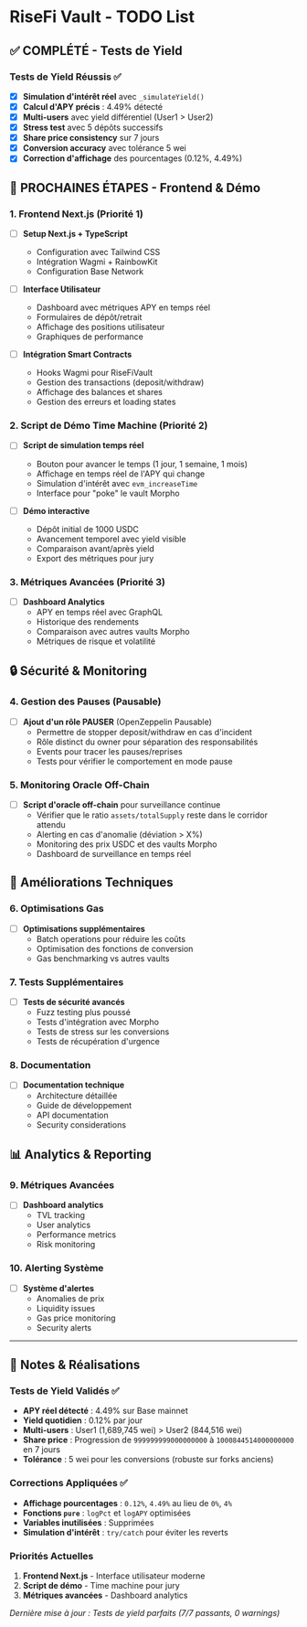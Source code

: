 # RiseFi Vault - TODO List

## ✅ **COMPLÉTÉ - Tests de Yield**

### **Tests de Yield Réussis** ✅

- [x] **Simulation d'intérêt réel** avec `_simulateYield()`
- [x] **Calcul d'APY précis** : 4.49% détecté
- [x] **Multi-users** avec yield différentiel (User1 > User2)
- [x] **Stress test** avec 5 dépôts successifs
- [x] **Share price consistency** sur 7 jours
- [x] **Conversion accuracy** avec tolérance 5 wei
- [x] **Correction d'affichage** des pourcentages (0.12%, 4.49%)

## 🚀 **PROCHAINES ÉTAPES - Frontend & Démo**

### **1. Frontend Next.js** (Priorité 1)

- [ ] **Setup Next.js + TypeScript**

  - Configuration avec Tailwind CSS
  - Intégration Wagmi + RainbowKit
  - Configuration Base Network

- [ ] **Interface Utilisateur**

  - Dashboard avec métriques APY en temps réel
  - Formulaires de dépôt/retrait
  - Affichage des positions utilisateur
  - Graphiques de performance

- [ ] **Intégration Smart Contracts**
  - Hooks Wagmi pour RiseFiVault
  - Gestion des transactions (deposit/withdraw)
  - Affichage des balances et shares
  - Gestion des erreurs et loading states

### **2. Script de Démo Time Machine** (Priorité 2)

- [ ] **Script de simulation temps réel**

  - Bouton pour avancer le temps (1 jour, 1 semaine, 1 mois)
  - Affichage en temps réel de l'APY qui change
  - Simulation d'intérêt avec `evm_increaseTime`
  - Interface pour "poke" le vault Morpho

- [ ] **Démo interactive**
  - Dépôt initial de 1000 USDC
  - Avancement temporel avec yield visible
  - Comparaison avant/après yield
  - Export des métriques pour jury

### **3. Métriques Avancées** (Priorité 3)

- [ ] **Dashboard Analytics**
  - APY en temps réel avec GraphQL
  - Historique des rendements
  - Comparaison avec autres vaults Morpho
  - Métriques de risque et volatilité

## 🔒 **Sécurité & Monitoring**

### **4. Gestion des Pauses (Pausable)**

- [ ] **Ajout d'un rôle PAUSER** (OpenZeppelin Pausable)
  - Permettre de stopper deposit/withdraw en cas d'incident
  - Rôle distinct du owner pour séparation des responsabilités
  - Events pour tracer les pauses/reprises
  - Tests pour vérifier le comportement en mode pause

### **5. Monitoring Oracle Off-Chain**

- [ ] **Script d'oracle off-chain** pour surveillance continue
  - Vérifier que le ratio `assets/totalSupply` reste dans le corridor attendu
  - Alerting en cas d'anomalie (déviation > X%)
  - Monitoring des prix USDC et des vaults Morpho
  - Dashboard de surveillance en temps réel

## 🔧 **Améliorations Techniques**

### **6. Optimisations Gas**

- [ ] **Optimisations supplémentaires**
  - Batch operations pour réduire les coûts
  - Optimisation des fonctions de conversion
  - Gas benchmarking vs autres vaults

### **7. Tests Supplémentaires**

- [ ] **Tests de sécurité avancés**
  - Fuzz testing plus poussé
  - Tests d'intégration avec Morpho
  - Tests de stress sur les conversions
  - Tests de récupération d'urgence

### **8. Documentation**

- [ ] **Documentation technique**
  - Architecture détaillée
  - Guide de développement
  - API documentation
  - Security considerations

## 📊 **Analytics & Reporting**

### **9. Métriques Avancées**

- [ ] **Dashboard analytics**
  - TVL tracking
  - User analytics
  - Performance metrics
  - Risk monitoring

### **10. Alerting Système**

- [ ] **Système d'alertes**
  - Anomalies de prix
  - Liquidity issues
  - Gas price monitoring
  - Security alerts

---

## 📝 **Notes & Réalisations**

### **Tests de Yield Validés** ✅

- **APY réel détecté** : 4.49% sur Base mainnet
- **Yield quotidien** : 0.12% par jour
- **Multi-users** : User1 (1,689,745 wei) > User2 (844,516 wei)
- **Share price** : Progression de `999999999000000000` à `1000844514000000000` en 7 jours
- **Tolérance** : 5 wei pour les conversions (robuste sur forks anciens)

### **Corrections Appliquées** ✅

- **Affichage pourcentages** : `0.12%`, `4.49%` au lieu de `0%`, `4%`
- **Fonctions `pure`** : `logPct` et `logAPY` optimisées
- **Variables inutilisées** : Supprimées
- **Simulation d'intérêt** : `try/catch` pour éviter les reverts

### **Priorités Actuelles**

1. **Frontend Next.js** - Interface utilisateur moderne
2. **Script de démo** - Time machine pour jury
3. **Métriques avancées** - Dashboard analytics

_Dernière mise à jour : Tests de yield parfaits (7/7 passants, 0 warnings)_
